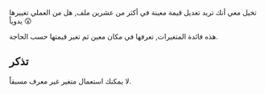 تخيل معي أنك تريد تعديل قيمة معينة في أكثر من عشرين ملف, هل من العملي تغييرها يدوياً :astonished:

هذه فائدة المتغيرات, تعرفها في مكان معين ثم تغير قيمتها حسب الحاجة.

## تذكر

لا يمكنك استعمال متغير غير معرف مسبقاً.